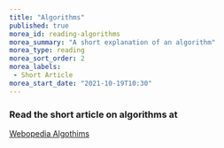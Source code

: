 ```yaml
---
title: "Algorithms"
published: true
morea_id: reading-algorithms
morea_summary: "A short explanation of an algorithm"
morea_type: reading
morea_sort_order: 2
morea_labels:
 - Short Article
morea_start_date: "2021-10-19T10:30"
---
```

### Read the short article on algorithms at

[Webopedia Algothims](http://www.webopedia.com/TERM/A/algorithm.html)